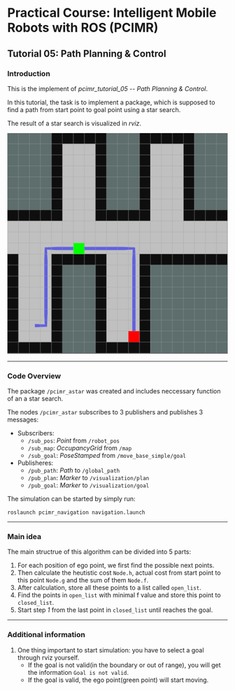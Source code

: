 # Practical Course: Intelligent Mobile Robots with ROS (PCIMR)

## Tutorial 05: Path Planning & Control

### Introduction

This is the implement of *pcimr_tutorial_05 -- Path Planning & Control*.

In this tutorial, the task is to implement a package, which is supposed to find a path from start point to goal point using a star search.

The result of a star search is visualized in *rviz*.

![image](https://github.com/hoaklee/pcimr_tutorial/blob/pcimr_tutorial_05/resources/imgs/result_astar.png)

---
### Code Overview

The package `/pcimr_astar` was created and includes neccessary function of an a star search.

The nodes `/pcimr_astar` subscribes to 3 publishers and publishes 3 messages:

- Subscribers:
  - `/sub_pos`: *Point* from `/robot_pos`
  - `/sub_map`: *OccupancyGrid* from `/map`
  - `/sub_goal`: *PoseStamped* from `/move_base_simple/goal`
- Publisheres:
  - `/pub_path`: *Path* to `/global_path`
  - `/pub_plan`: *Marker* to `/visualization/plan`
  - `/pub_goal`: *Marker* to `/visualization/goal`

The simulation can be started by simply run:

    roslaunch pcimr_navigation navigation.launch

---
### Main idea

The main structrue of this algorithm can be divided into 5 parts:

  1. For each position of ego point, we first find the possible next points.
  2. Then calculate the heutistic cost `Node.h`, actual cost from start point to this point `Node.g` and the sum of them `Node.f`.
  3. After calculation, store all these points to a list called `open_list`.
  4. Find the points in `open_list` with minimal f value and store this point to `closed_list`.
  5. Start step *1* from the last point in `closed_list` until reaches the goal.
  
---
### Additional information

1. One thing important to start simulation: you have to select a goal through rviz yourself.
   - If the goal is not valid(in the boundary or out of range), you will get the information `Goal is not valid`.
   - If the goal is valid, the ego point(green point) will start moving.
